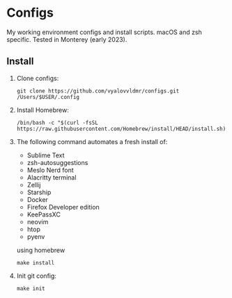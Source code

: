 # Configs
My working environment configs and install scripts. macOS and zsh specific. Tested in Monterey (early 2023).

## Install

1. Clone configs:
    ```
    git clone https://github.com/vyalovvldmr/configs.git /Users/$USER/.config
    ```
1. Install Homebrew:
    ```
    /bin/bash -c "$(curl -fsSL https://raw.githubusercontent.com/Homebrew/install/HEAD/install.sh)"
    ```
1. The following command automates a fresh install of:
    - Sublime Text
    - zsh-autosuggestions
    - Meslo Nerd font
    - Alacritty terminal
    - Zellij
    - Starship
    - Docker
    - Firefox Developer edition
    - KeePassXC
    - neovim
    - htop
    - pyenv

    using homebrew
    ```
    make install
    ```
1. Init git config:
    ```
    make init
    ```
